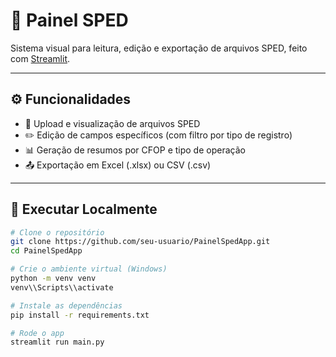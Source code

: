 # 🧾 Painel SPED

Sistema visual para leitura, edição e exportação de arquivos SPED, feito com [Streamlit](https://streamlit.io).

---

## ⚙️ Funcionalidades

- 📂 Upload e visualização de arquivos SPED
- ✏️ Edição de campos específicos (com filtro por tipo de registro)
- 📊 Geração de resumos por CFOP e tipo de operação
- 📤 Exportação em Excel (.xlsx) ou CSV (.csv)

---


## 🚀 Executar Localmente

```bash
# Clone o repositório
git clone https://github.com/seu-usuario/PainelSpedApp.git
cd PainelSpedApp

# Crie o ambiente virtual (Windows)
python -m venv venv
venv\\Scripts\\activate

# Instale as dependências
pip install -r requirements.txt

# Rode o app
streamlit run main.py
